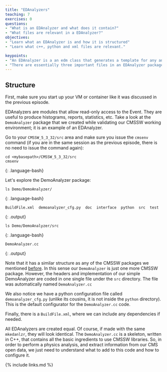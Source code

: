 ```yaml
---
title: "EDAnalyzers"
teaching: 7
exercises: 0
questions:
- "What is an EDAnalyzer and what does it contain?"
- "What files are relevant in a EDAnalyzer?"
objectives:
- "Learn what an EDAnalyzer is and how it is structured"
- "Learn what c++, python and xml files are relevant."

keypoints:
- "An EDAnalyzer is a an edm class that generates a template for any analysis code using CMSSW."
- "There are essentially three important files in an EDAnalyzer package, the source code in c++, the python config file and a Buildfile for tracking dependencies."
---
```


## Structure

First, make sure you start up your VM or container like it was discussed in the previous episode.

EDAnalyzers are modules that allow read-only access to the Event. They are useful to produce histograms, reports, statistics, etc.  Take a look at the `DemoAnalyzer` package that we created while validating our CMSSW working environment; it is an example of an EDAnalyzer.  

Go to your `CMSSW_5_3_32/src` area and make sure you issue the `cmsenv` command (if you are in the same session as the previous episode, there is no need to issue the command again):

~~~
cd <mybasepath>/CMSSW_5_3_32/src
cmsenv
~~~
{: .language-bash}

Let's explore the DemoAnalyzer package:

~~~
ls Demo/DemoAnalyzer/
~~~
{: .language-bash}

~~~
BuildFile.xml  demoanalyzer_cfg.py  doc  interface  python  src  test
~~~
{: .output}

~~~
ls Demo/DemoAnalyzer/src
~~~
{: .language-bash}

~~~
DemoAnalyzer.cc
~~~
{: .output}

Note that it has a similar structure as any of the CMSSW packages we mentioned [before](../01-introduction/index.html#structure-and-architecture).  In this sense our `DemoAnalyzer` is just one more CMSSW package.  However, the headers and implementation of our simple DemoAnalyzer are coded in one single file under the `src` directory.  The file was automatically named `DemoAnalyzer.cc`

We also notice we have a python configuration file called `demoanalyzer_cfg.py` (unlike its cousins, it is not inside the `python` directory).  This is the default configurator for the `DemoAnalyzer.cc` code.

Finally, there is a `BuildFile.xml`, where we can include any dependencies if needed.

All EDAnalyzers are created equal.  Of course, if made with the same `mkedanlzr`, they will look identical.  The `DemoAnalyzer.cc` is a skeleton, written in C++, that contains all the basic ingredients to use CMSSW libraries.  So, in order to perform a physics analysis, and extract information from our CMS open data, we just need to understand what to add to this code and how to configure it.


{% include links.md %}
